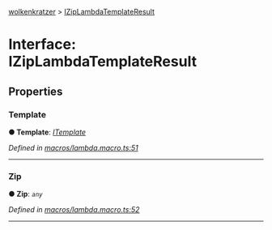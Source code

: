 [wolkenkratzer](../README.md) > [IZipLambdaTemplateResult](../interfaces/iziplambdatemplateresult.md)



# Interface: IZipLambdaTemplateResult


## Properties
<a id="template"></a>

###  Template

**●  Template**:  *[ITemplate](itemplate.md)* 

*Defined in [macros/lambda.macro.ts:51](https://github.com/arminhammer/wolkenkratzer/blob/cd0c133/src/macros/lambda.macro.ts#L51)*





___

<a id="zip"></a>

###  Zip

**●  Zip**:  *`any`* 

*Defined in [macros/lambda.macro.ts:52](https://github.com/arminhammer/wolkenkratzer/blob/cd0c133/src/macros/lambda.macro.ts#L52)*





___


